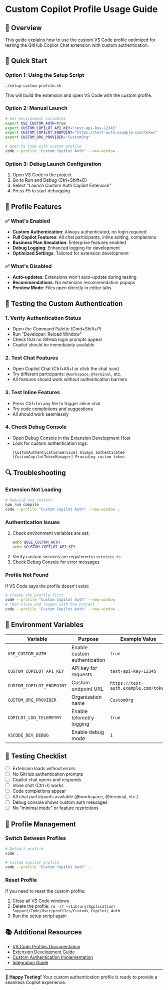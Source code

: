 # Custom Copilot Profile Usage Guide

## 🎯 Overview
This guide explains how to use the custom VS Code profile optimized for testing the GitHub Copilot Chat extension with custom authentication.

## 🚀 Quick Start

### Option 1: Using the Setup Script
```bash
./setup-custom-profile.sh
```
This will build the extension and open VS Code with the custom profile.

### Option 2: Manual Launch
```bash
# Set environment variables
export USE_CUSTOM_AUTH=true
export CUSTOM_COPILOT_API_KEY="test-api-key-12345"
export CUSTOM_COPILOT_ENDPOINT="https://test-auth.example.com/token"
export CUSTOM_ORG_PROVIDER="CustomOrg"

# Open VS Code with custom profile
code --profile "Custom Copilot Auth" --new-window .
```

### Option 3: Debug Launch Configuration
1. Open VS Code in the project
2. Go to Run and Debug (Ctrl+Shift+D)
3. Select "Launch Custom Auth Copilot Extension"
4. Press F5 to start debugging

## 🔧 Profile Features

### ✅ What's Enabled
- **Custom Authentication**: Always authenticated, no login required
- **Full Copilot Features**: All chat participants, inline editing, completions
- **Business Plan Simulation**: Enterprise features enabled
- **Debug Logging**: Enhanced logging for development
- **Optimized Settings**: Tailored for extension development

### ✅ What's Disabled
- **Auto-updates**: Extensions won't auto-update during testing
- **Recommendations**: No extension recommendation popups
- **Preview Mode**: Files open directly in editor tabs

## 🧪 Testing the Custom Authentication

### 1. Verify Authentication Status
- Open the Command Palette (Cmd+Shift+P)
- Run "Developer: Reload Window"
- Check that no GitHub login prompts appear
- Copilot should be immediately available

### 2. Test Chat Features
- Open Copilot Chat (Ctrl+Alt+I or click the chat icon)
- Try different participants: `@workspace`, `@terminal`, etc.
- All features should work without authentication barriers

### 3. Test Inline Features
- Press Ctrl+I in any file to trigger inline chat
- Try code completions and suggestions
- All should work seamlessly

### 4. Check Debug Console
- Open Debug Console in the Extension Development Host
- Look for custom authentication logs:
  ```
  [CustomAuthenticationService] Always authenticated
  [CustomCopilotTokenManager] Providing custom token
  ```

## 🔍 Troubleshooting

### Extension Not Loading
```bash
# Rebuild and restart
npm run compile
code --profile "Custom Copilot Auth" --new-window .
```

### Authentication Issues
1. Check environment variables are set:
   ```bash
   echo $USE_CUSTOM_AUTH
   echo $CUSTOM_COPILOT_API_KEY
   ```
2. Verify custom services are registered in `services.ts`
3. Check Debug Console for error messages

### Profile Not Found
If VS Code says the profile doesn't exist:
```bash
# Create the profile first
code --profile "Custom Copilot Auth" --new-window
# Then close and reopen with the project
code --profile "Custom Copilot Auth" --new-window .
```

## 📝 Environment Variables

| Variable | Purpose | Example Value |
|----------|---------|---------------|
| `USE_CUSTOM_AUTH` | Enable custom authentication | `true` |
| `CUSTOM_COPILOT_API_KEY` | API key for requests | `test-api-key-12345` |
| `CUSTOM_COPILOT_ENDPOINT` | Custom endpoint URL | `https://test-auth.example.com/token` |
| `CUSTOM_ORG_PROVIDER` | Organization name | `CustomOrg` |
| `COPILOT_LOG_TELEMETRY` | Enable telemetry logging | `true` |
| `VSCODE_DEV_DEBUG` | Enable debug mode | `1` |

## 🎯 Testing Checklist

- [ ] Extension loads without errors
- [ ] No GitHub authentication prompts
- [ ] Copilot chat opens and responds
- [ ] Inline chat (Ctrl+I) works
- [ ] Code completions appear
- [ ] All chat participants available (@workspace, @terminal, etc.)
- [ ] Debug console shows custom auth messages
- [ ] No "minimal mode" or feature restrictions

## 🔄 Profile Management

### Switch Between Profiles
```bash
# Default profile
code .

# Custom Copilot profile
code --profile "Custom Copilot Auth" .
```

### Reset Profile
If you need to reset the custom profile:
1. Close all VS Code windows
2. Delete the profile: `rm -rf ~/Library/Application\ Support/Code/User/profiles/Custom\ Copilot\ Auth`
3. Run the setup script again

## 📚 Additional Resources

- [VS Code Profiles Documentation](https://code.visualstudio.com/docs/editor/profiles)
- [Extension Development Guide](./CONTRIBUTING.md)
- [Custom Authentication Implementation](./src/platform/authentication/custom/README.md)
- [Integration Guide](./CUSTOM_AUTH_INTEGRATION.md)

---

🎉 **Happy Testing!** Your custom authentication profile is ready to provide a seamless Copilot experience.
